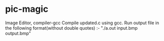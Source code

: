 # pic-magic
Image Editor, compiler-gcc
Compile updated.c using gcc.
Run output file in the following format(without double quotes) :- "./a.out input.bmp output.bmp"
